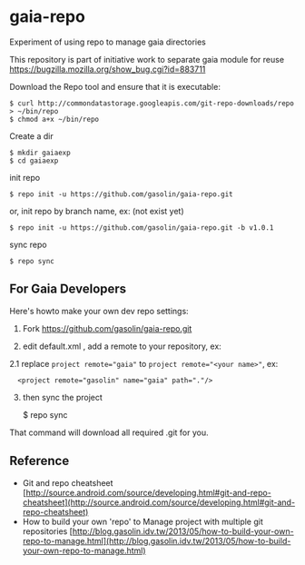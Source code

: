 gaia-repo
=================

Experiment of using repo to manage gaia directories

This repository is part of initiative work to separate gaia module for reuse
https://bugzilla.mozilla.org/show_bug.cgi?id=883711



Download the Repo tool and ensure that it is executable:

    $ curl http://commondatastorage.googleapis.com/git-repo-downloads/repo > ~/bin/repo
    $ chmod a+x ~/bin/repo

Create a dir

    $ mkdir gaiaexp
    $ cd gaiaexp

init repo

    $ repo init -u https://github.com/gasolin/gaia-repo.git

or, init repo by branch name, ex: (not exist yet)

    $ repo init -u https://github.com/gasolin/gaia-repo.git -b v1.0.1


sync repo

    $ repo sync



## For Gaia Developers

Here's howto make your own dev repo settings:

1. Fork https://github.com/gasolin/gaia-repo.git
2. edit default.xml , add a remote to your repository, ex:

     <remote name="gasolin" fetch="https://github.com/gasolin/"/>

  2.1 replace `project remote="gaia"` to `project remote="<your name>"`, ex:

      <project remote="gasolin" name="gaia" path="."/>


3. then sync the project

    $ repo sync


That command will download all required .git for you.

## Reference

* Git and repo cheatsheet [http://source.android.com/source/developing.html#git-and-repo-cheatsheet](http://source.android.com/source/developing.html#git-and-repo-cheatsheet)
* How to build your own 'repo' to Manage project with multiple git repositories  [http://blog.gasolin.idv.tw/2013/05/how-to-build-your-own-repo-to-manage.html](http://blog.gasolin.idv.tw/2013/05/how-to-build-your-own-repo-to-manage.html)
